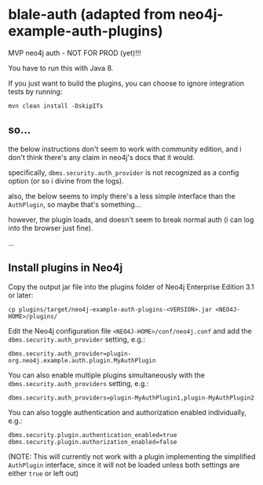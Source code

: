 # blale-auth (adapted from neo4j-example-auth-plugins)
MVP neo4j auth - NOT FOR PROD (yet)!!!

You have to run this with Java 8.

If you just want to build the plugins, you can choose to ignore integration tests by running:

    mvn clean install -DskipITs 

## so...
the below instructions don't seem to work with community edition, and
i don't think there's any claim in neo4j's docs that it would.

specifically, `dbms.security.auth_provider` is not recognized as
a config option (or so i divine from the logs).

also, the below seems to imply there's a less simple interface than
the `AuthPlugin`, so maybe that's something...

however, the plugin loads, and doesn't seem to break normal auth (i can
log into the browser just fine).

...

## Install plugins in Neo4j
Copy the output jar file into the plugins folder of Neo4j Enterprise Edition 3.1 or later:

    cp plugins/target/neo4j-example-auth-plugins-<VERSION>.jar <NEO4J-HOME>/plugins/

Edit the Neo4j configuration file `<NEO4J-HOME>/conf/neo4j.conf` and add the `dbms.security.auth_provider` setting, e.g.:

    dbms.security.auth_provider=plugin-org.neo4j.example.auth.plugin.MyAuthPlugin

You can also enable multiple plugins simultaneously with the `dbms.security.auth_providers` setting, e.g.:

    dbms.security.auth_providers=plugin-MyAuthPlugin1,plugin-MyAuthPlugin2

You can also toggle authentication and authorization enabled individually, e.g.: 
 
    dbms.security.plugin.authentication_enabled=true
    dbms.security.plugin.authorization_enabled=false
    
(NOTE: This will currently not work with a plugin implementing the simplified `AuthPlugin` interface,
since it will not be loaded unless both settings are either `true` or left out)
